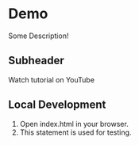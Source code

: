 # Demo

Some Description!

## Subheader

Watch tutorial on YouTube

## Local Development

1. Open index.html in your browser.
2. This statement is used for testing.